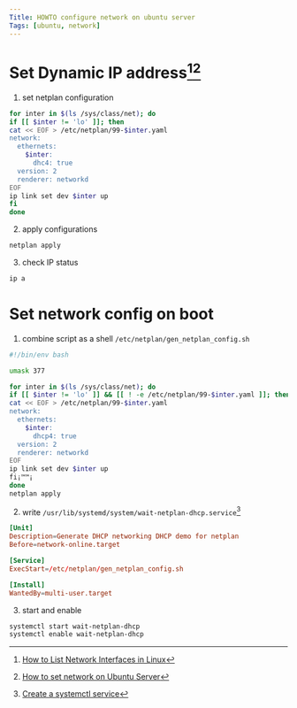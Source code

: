 ```yaml
---
Title: HOWTO configure network on ubuntu server
Tags: [ubuntu, network]
---
```


# Set Dynamic IP address[^1][^2]

1. set netplan configuration

```sh
for inter in $(ls /sys/class/net); do
if [[ $inter != 'lo' ]]; then
cat << EOF > /etc/netplan/99-$inter.yaml
network:
  ethernets:
    $inter:
      dhc4: true
  version: 2
  renderer: networkd
EOF
ip link set dev $inter up 
fi
done
```

2. apply configurations

```sh
netplan apply
```

3. check IP status

```sh
ip a
```

# Set network config on boot

1. combine script as a shell `/etc/netplan/gen_netplan_config.sh`

```sh
#!/bin/env bash

umask 377

for inter in $(ls /sys/class/net); do
if [[ $inter != 'lo' ]] && [[ ! -e /etc/netplan/99-$inter.yaml ]]; then
cat << EOF > /etc/netplan/99-$inter.yaml
network:
  ethernets:
    $inter:
      dhcp4: true
  version: 2
  renderer: networkd
EOF
ip link set dev $inter up
fi¡™™¡
done
netplan apply
```

2. write `/usr/lib/systemd/system/wait-netplan-dhcp.service`[^3]

```conf
[Unit]
Description=Generate DHCP networking DHCP demo for netplan
Before=network-online.target

[Service]
ExecStart=/etc/netplan/gen_netplan_config.sh

[Install]
WantedBy=multi-user.target
```

3. start and enable

```sh
systemctl start wait-netplan-dhcp
systemctl enable wait-netplan-dhcp
```



[^1]: [How to List Network Interfaces in Linux](https://www.geeksforgeeks.org/how-to-list-network-interfaces-in-linux/)
[^2]: [How to set network on Ubuntu Server](https://ubuntu.com/server/docs/configuring-networks)
[^3]: [Create a systemctl service](https://unix.stackexchange.com/questions/236084/how-do-i-create-a-service-for-a-shell-script-so-i-can-start-and-stop-it-like-a-d)
